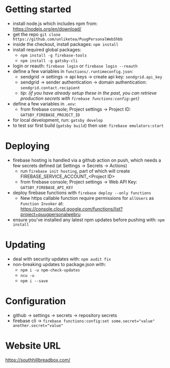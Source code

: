 # Getting started
- install node.js which includes npm from: https://nodejs.org/en/download/
- get the repo `git clone https://github.com/unliketea/PuugPersonalWebShbb` 
- inside the checkout, install packages: `npm install`
- install required global packages: 
    - `npm install -g firebase-tools`
    - `npm install -g gatsby-cli`
- login or reauth: `firebase login` or `firebase login --reauth`
- define a few variables in `functions/.runtimeconfig.json`:
    - sendgrid -> settings -> api keys -> create api key: `sendgrid.api_key` 
    - sendgrid -> sender authentication -> domain authentication: `sendgrid.contact.recipient`
    - *tip: (if you have already setup these in the past, you can retrieve production secrets with `firebase functions:config:get`)*
- define a few variables in `.env`: 
    - from firebase console; Project settings -> Project ID: `GATSBY_FIREBASE_PROJECT_ID`
- for local development, run: `gatsby develop`
- to test ssr first build (`gatsby build`) then use: `firebase emulators:start`

# Deploying
- firebase hosting is handled via a github action on push, which needs a few secrets defined (at Settings -> Secrets -> Actions)
    - run `firebase init hosting`, part of which will create FIREBASE_SERVICE_ACCOUNT_&lt;Project ID&gt;
    - from firebase console; Project settings -> Web API Key: `GATSBY_FIREBASE_API_KEY`
- deploy firebase functions with `firebase deploy --only functions`
    - New https callable function require permissions for `allUsers` as `Function Invoker` at: https://console.cloud.google.com/functions/list?project=puugpersonalwebru
- ensure you've installed any latest npm updates before pushing with: `npm install`

# Updating
- deal with security updates with: `npm audit fix`
- non-breaking updates to package.json with: 
    - `npm i -u npm-check-updates`
    - `ncu -u`
    - `npm i --save`

# Configuration
- github -> settings -> secrets -> repository secrets
- firebase cli -> `firebase functions:config:set some.secret="value" another.secret="value"`

# Website URL
https://southhillbreadbox.com/